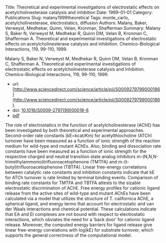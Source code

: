 Title: Theoretical and experimental investigations of electrostatic effects on acetylcholinesterase catalysis and inhibition
Date: 1999-01-01
Category: Publications
Slug: malany1999theoretical
Tags: monte_carlo, acetylcholinesterase, electrostatics, diffusion
Authors: Malany, Baker, Verweyst, Medhekar, Quinn, Velan, Kronman, Shafferman
Summary: Malany S, Baker N, Verweyst M, Medhekar R, Quinn DM, Velan B, Kronman C, Shafferman A. Theoretical and experimental investigations of electrostatic effects on acetylcholinesterase catalysis and inhibition. Chemico-Biological Interactions, 119, 99-110, 1999. 

Malany S, Baker N, Verweyst M, Medhekar R, Quinn DM, Velan B, Kronman C, Shafferman A. Theoretical and experimental investigations of electrostatic effects on acetylcholinesterase catalysis and inhibition. Chemico-Biological Interactions, 119, 99-110, 1999. 

* url: [http://www.sciencedirect.com/science/article/pii/S0009279799000186](http://www.sciencedirect.com/science/article/pii/S0009279799000186)
* doi: [10.1016/S0009-2797(99)00018-6](10.1016/S0009-2797(99)00018-6)
* [pdf](http://sobolevnrm.github.io/papers/malany1999theoretical.pdf)

The role of electrostatics in the function of acetylcholinesterase (AChE) has been investigated by both theoretical and experimental approaches. Second-order rate constants (kE=kcat/Km) for acetylthiocholine (ATCh) turnover have been measured as a function of ionic strength of the reaction medium for wild-type and mutant AChEs. Also, binding and dissociation rate constants have been measured as a function of ionic strength for the respective charged and neutral transition state analog inhibitors m-(N,N,N-trimethylammonio)trifluoroacetophenone (TMTFA) and m-(t-butyl)trifluoroacetophenone (TBTFA). Linear free-energy correlations between catalytic rate constants and inhibition constants indicate that kE for ATCh turnover is rate limited by terminal binding events. Comparison of binding rate constants for TMTFA and TBTFA attests to the sizable electrostatic discrimination of AChE. Free energy profiles for cationic ligand release from the active sites of wild-type and mutant AChEs have been calculated via a model that utilizes the structure of T. californica AChE, a spherical ligand, and energy terms that account for electrostatic and van der Waals interactions and chemical potential. These calculations indicate that EA and EI complexes are not bound with respect to electrostatic interactions, which obviates the need for a ‘back door’ for cationic ligand release. Moreover, the computed energy barriers for ligand release give linear free-energy correlations with log(kE) for substrate turnover, which supports the general correctness of the computational model.
